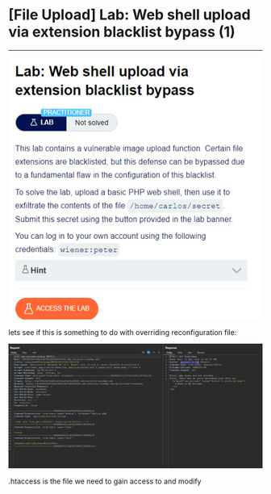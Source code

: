 # [File Upload] Lab: Web shell upload via extension blacklist bypass (1)

---

![Untitled](%5BFile%20Upload%5D%20Lab%20Web%20shell%20upload%20via%20extension%20b%20abe0a5ca56314b3bb408c8d6fa335240/Untitled.png)

lets see if this is something to do with overriding reconfiguration file: 

![Untitled](%5BFile%20Upload%5D%20Lab%20Web%20shell%20upload%20via%20extension%20b%20abe0a5ca56314b3bb408c8d6fa335240/Untitled%201.png)

.htaccess is the file we need to gain access to and modify